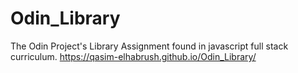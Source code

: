 # Odin_Library
The Odin Project's Library Assignment found in javascript full stack curriculum.
https://qasim-elhabrush.github.io/Odin_Library/
